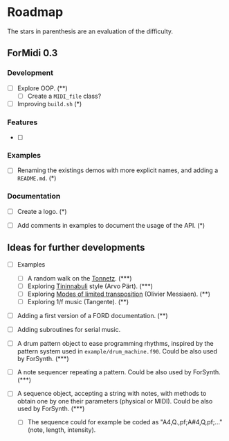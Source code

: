 # Roadmap

The stars in parenthesis are an evaluation of the difficulty.

## ForMidi 0.3

### Development
* [ ] Explore OOP. (**)
    * [ ] Create a `MIDI_file` class?
* [ ] Improving `build.sh` (*)

### Features
* [ ] 

### Examples
* [ ] Renaming the existings demos with more explicit names, and adding a `README.md`. (*)

### Documentation
* [ ] Create a logo. (*)
* [ ] Add comments in examples to document the usage of the API. (*)


## Ideas for further developments

* [ ] Examples
    * [ ] A random walk on the [Tonnetz](https://en.wikipedia.org/wiki/Tonnetz). (***)
    * [ ] Exploring [Tininnabuli](https://en.wikipedia.org/wiki/Tintinnabuli) style (Arvo Pärt). (***)
    * [ ] Exploring [Modes of limited transposition](https://en.wikipedia.org/wiki/Mode_of_limited_transposition) (Olivier Messiaen). (**)
    * [ ] Exploring 1/f music (Tangente). (**)

* [ ] Adding a first version of a FORD documentation. (**)

* [ ] Adding subroutines for serial music.

* [ ] A drum pattern object to ease programming rhythms, inspired by the pattern system used in `example/drum_machine.f90`. Could be also used by ForSynth. (***)
* [ ] A note sequencer repeating a pattern. Could be also used by ForSynth. (***)
* [ ] A sequence object, accepting a string with notes, with methods to obtain one by one their parameters (physical or MIDI). Could be also used by ForSynth. (***)
    * [ ] The sequence could for example be coded as "A4,Q.,pf;A#4,Q,pf;..." (note, length, intensity).
